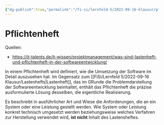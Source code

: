 ```yaml
---
{"dg-publish":true,"permalink":"/fi-si/lernfeld-5/2022-09-16-klausur/pflichtenhefts/","dgHomeLink":true,"dgPassFrontmatter":false}
---
```



# Pflichtenheft

Quellen: 
- https://it-talents.de/it-wissen/projektmanagement/was-sind-lastenheft-und-pflichtenheft-in-der-softwareentwicklung/


In einem Pflichtenheft wird definiert, wie die Umsetzung der Software im Detail auszusehen hat.
Im Gegensatz zum [[FiSi/Lernfeld 5/2022-09-16 Klausur/Lastenhefts|Lastenheft]], das im GRunde die Problemdarstellung der Softwareentwicklung beinhaltet, enthält das Pflichtenheft die präzise ausformulierte Lösung desselben, die eigentliche Realisierung.

Es beschreibt in ausführlicher Art und Wiese die Anforderungen, die an ein System oder eine Leistung gestellt werden.
Wie System oder Leistung konkret technisch umgesetzt werden beziehungsweise welches Verfahren zur Herstellung verwendet wird, **ist nicht** Inhalt des Lastensheftes.

